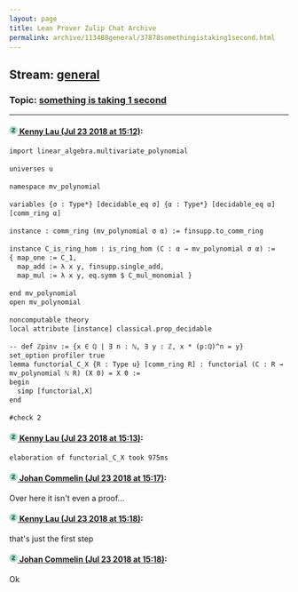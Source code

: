 ```yaml
---
layout: page
title: Lean Prover Zulip Chat Archive 
permalink: archive/113488general/37878somethingistaking1second.html
---
```


## Stream: [general](index.html)
### Topic: [something is taking 1 second](37878somethingistaking1second.html)

---

#### [![Click to go to Zulip](../../assets/img/zulip2.png) Kenny Lau (Jul 23 2018 at 15:12)](https://leanprover.zulipchat.com/#narrow/stream/113488-general/topic/something%20is%20taking%201%20second/near/130147638):
```lean
import linear_algebra.multivariate_polynomial

universes u

namespace mv_polynomial

variables {σ : Type*} [decidable_eq σ] {α : Type*} [decidable_eq α] [comm_ring α]

instance : comm_ring (mv_polynomial σ α) := finsupp.to_comm_ring

instance C_is_ring_hom : is_ring_hom (C : α → mv_polynomial σ α) :=
{ map_one := C_1,
  map_add := λ x y, finsupp.single_add,
  map_mul := λ x y, eq.symm $ C_mul_monomial }

end mv_polynomial
open mv_polynomial

noncomputable theory
local attribute [instance] classical.prop_decidable

-- def ℤpinv := {x ∈ ℚ | ∃ n : ℕ, ∃ y : ℤ, x * (p:ℚ)^n = y}
set_option profiler true
lemma functorial_C_X {R : Type u} [comm_ring R] : functorial (C : R → mv_polynomial ℕ R) (X 0) = X 0 :=
begin
  simp [functorial,X]
end

#check 2
```

#### [![Click to go to Zulip](../../assets/img/zulip2.png) Kenny Lau (Jul 23 2018 at 15:13)](https://leanprover.zulipchat.com/#narrow/stream/113488-general/topic/something%20is%20taking%201%20second/near/130147646):
```
elaboration of functorial_C_X took 975ms
```

#### [![Click to go to Zulip](../../assets/img/zulip2.png) Johan Commelin (Jul 23 2018 at 15:17)](https://leanprover.zulipchat.com/#narrow/stream/113488-general/topic/something%20is%20taking%201%20second/near/130147865):
Over here it isn't even a proof...

#### [![Click to go to Zulip](../../assets/img/zulip2.png) Kenny Lau (Jul 23 2018 at 15:18)](https://leanprover.zulipchat.com/#narrow/stream/113488-general/topic/something%20is%20taking%201%20second/near/130147908):
that's just the first step

#### [![Click to go to Zulip](../../assets/img/zulip2.png) Johan Commelin (Jul 23 2018 at 15:18)](https://leanprover.zulipchat.com/#narrow/stream/113488-general/topic/something%20is%20taking%201%20second/near/130147911):
Ok

